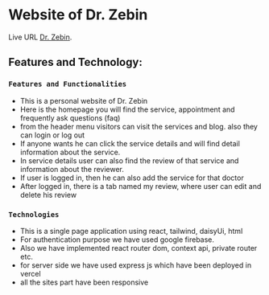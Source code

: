 # Website of Dr. Zebin

Live URL [Dr. Zebin](https://doctor-service-atq.web.app).

## Features and Technology:


### `Features and Functionalities`

* This is a personal website of Dr. Zebin
* Here is the homepage you will find the service, appointment and frequently ask questions (faq)
* from the header menu visitors can visit the services and blog. also they can login or log out
* If anyone wants he can click the service details and will find detail information about the service.
* In service details user can also find the review of that service and information about the reviewer.
* If user is logged in, then he can also add the service for that doctor
* After logged in, there is a tab named my review, where user can edit and delete his review




### `Technologies`
* This is a single page application using react, tailwind, daisyUi, html
* For authentication purpose we have used google firebase.
* Also we have implemented react router dom, context api, private router etc.
* for server side we have used express js which have been deployed in vercel
* all the sites part have been responsive